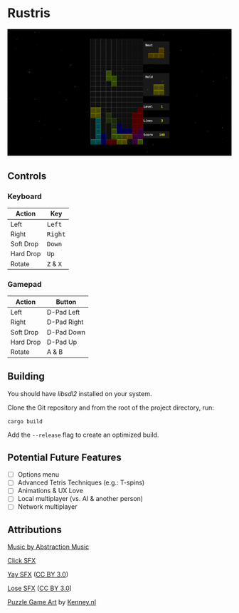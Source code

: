 # Rustris

![screenshot of rustris](screenshot.png)

## Controls

### Keyboard

| Action    | Key                         |
|-----------|-----------------------------|
| Left      | <kbd>Left</kdb>             |
| Right     | <kbd>Right</kbd>            |
| Soft Drop | <kbd>Down</kbd>             |
| Hard Drop | <kbd>Up</kbd>               |
| Rotate    | <kbd>Z</kbd> & <kbd>X</kbd> |

### Gamepad

| Action    | Button      |
|-----------|-------------|
| Left      | D-Pad Left  |
| Right     | D-Pad Right |
| Soft Drop | D-Pad Down  |
| Hard Drop | D-Pad Up    |
| Rotate    | A & B       |

## Building

You should have *libsdl2* installed on your system.

Clone the Git repository and from the root of the project directory, run:

```sh
cargo build
```

Add the `--release` flag to create an optimized build.

## Potential Future Features

- [ ] Options menu
- [ ] Advanced Tetris Techniques (e.g.: T-spins)
- [ ] Animations & UX Love
- [ ] Local multiplayer (vs. AI & another person)
- [ ] Network multiplayer

## Attributions

[Music by Abstraction Music](http://abstractionmusic.com/)

[Click SFX](https://freesound.org/people/kwahmah_02/sounds/256116/)

[Yay SFX](https://freesound.org/people/mlteenie/sounds/169233/) ([CC BY 3.0](https://creativecommons.org/licenses/by/3.0/))

[Lose SFX](https://freesound.org/people/V4cuum/sounds/348644/) ([CC BY 3.0](https://creativecommons.org/licenses/by/3.0/))

[Puzzle Game Art](https://opengameart.org/content/puzzle-pack-2-795-assets) by [Kenney.nl](http://kenney.nl/)
